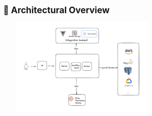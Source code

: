 # 🛴 Architectural Overview

<figure><img src="../.gitbook/assets/image.png" alt=""><figcaption></figcaption></figure>
